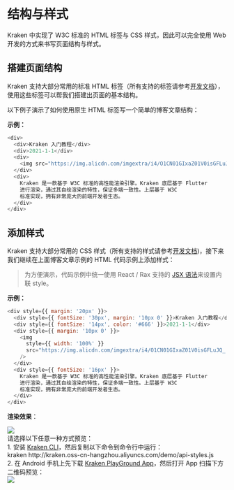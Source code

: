 # 结构与样式

Kraken 中实现了 W3C 标准的 HTML 标签与 CSS 样式，因此可以完全使用 Web 开发的方式来书写页面结构与样式。

## 搭建页面结构

Kraken 支持大部分常用的标准 HTML 标签（所有支持的标签请参考[开发文档](/development/tags)），使用这些标签可以帮我们搭建出页面的基本结构。

以下例子演示了如何使用原生 HTML 标签写一个简单的博客文章结构：

**示例：**

```js
<div>
  <div>Kraken 入门教程</div>
  <div>2021-1-1</div>
  <div>
    <img src="https://img.alicdn.com/imgextra/i4/O1CN01GIxaZ01V0isGFLuJQ_!!6000000002591-2-tps-400-339.png" />
  </div>
  <div>
    Kraken 是一款基于 W3C 标准的高性能渲染引擎。Kraken 底层基于 Flutter
    进行渲染，通过其自绘渲染的特性，保证多端一致性。上层基于 W3C
    标准实现，拥有非常庞大的前端开发者生态。
  </div>
</div>
```

## 添加样式

Kraken 支持大部分常用的 CSS 样式（所有支持的样式请参考[开发文档](/development/styles))，接下来我们继续在上面博客文章示例的 HTML 代码示例上添加样式：

> 为方便演示，代码示例中统一使用 React / Rax 支持的 [JSX 语法](https://zh-hans.reactjs.org/docs/introducing-jsx.html)来设置内联 style。

**示例：**

```js
<div style={{ margin: '20px' }}>
  <div style={{ fontSize: '30px', margin: '10px 0' }}>Kraken 入门教程</div>
  <div style={{ fontSize: '14px', color: '#666' }}>2021-1-1</div>
  <div style={{ margin: '10px 0' }}>
    <img
      style={{ width: '100%' }}
      src="https://img.alicdn.com/imgextra/i4/O1CN01GIxaZ01V0isGFLuJQ_!!6000000002591-2-tps-400-339.png"
    />
  </div>
  <div style={{ fontSize: '16px' }}>
    Kraken 是一款基于 W3C 标准的高性能渲染引擎。Kraken 底层基于 Flutter
    进行渲染，通过其自绘渲染的特性，保证多端一致性。上层基于 W3C
    标准实现，拥有非常庞大的前端开发者生态。
  </div>
</div>
```

**渲染效果**：

<div className="code-preview">
  <img className="preview-image" src="https://img.alicdn.com/imgextra/i2/O1CN01l9K7WT1PUb17VCz17_!!6000000001844-2-tps-720-1324.png" />

  <div className="preview-tips">
    <div className="preview-title">
      请选择以下任意一种方式预览：
    </div>
    <div className="preview-row">
      <div>
        1. 安装 <a href="/guide#快速体验-kraken">Kraken CLI</a>，然后复制以下命令到命令行中运行：
      </div>
      <div className="preview-code">
        kraken http://kraken.oss-cn-hangzhou.aliyuncs.com/demo/api-styles.js
      </div>
    </div>
    <div className="preview-row">
      <div>
        2. 在 Android 手机上先下载 <a href="#" target="_blank">Kraken PlayGround App</a>，然后打开 App 扫描下方二维码预览：
      </div>
      <img className="preview-qrcode" src="https://img.alicdn.com/imgextra/i1/O1CN01QJsm4p1beSwAwZ2YA_!!6000000003490-2-tps-200-200.png" />
    </div>
  </div>
</div>
